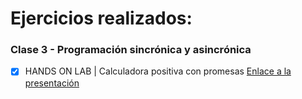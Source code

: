# Ejercicios realizados:
### Clase 3 - Programación sincrónica y asincrónica
- [x] HANDS ON LAB | Calculadora positiva con promesas [Enlace a la presentación](https://docs.google.com/presentation/d/1Fe7xU7Pveo9y6BIKN9ogJSoTDosp2RqjnDTcFaKh-uU/edit#slide=id.g11af22068b0_8_705)

